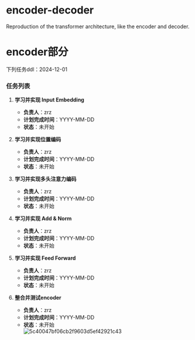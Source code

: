 # encoder-decoder
Reproduction of the transformer architecture, like the encoder and decoder. 


# encoder部分
下列任务ddl：2024-12-01

### 任务列表

1. **学习并实现 Input Embedding**  
   - **负责人**：zrz  
   - **计划完成时间**：YYYY-MM-DD  
   - **状态**：未开始  

2. **学习并实现位置编码**  
   - **负责人**：zrz  
   - **计划完成时间**：YYYY-MM-DD  
   - **状态**：未开始  

3. **学习并实现多头注意力编码**  
   - **负责人**：zrz  
   - **计划完成时间**：YYYY-MM-DD  
   - **状态**：未开始  

4. **学习并实现 Add & Norm**  
   - **负责人**：zrz  
   - **计划完成时间**：YYYY-MM-DD  
   - **状态**：未开始  

5. **学习并实现 Feed Forward**  
   - **负责人**：zrz  
   - **计划完成时间**：YYYY-MM-DD  
   - **状态**：未开始
     
5. **整合并测试encoder**  
   - **负责人**：zrz  
   - **计划完成时间**：YYYY-MM-DD  
   - **状态**：未开始  
![5c40047bf06cb2f9603d5ef42921c43](https://github.com/user-attachments/assets/ecd15048-1c42-482b-a9f0-413ba023fdf2)
